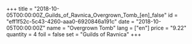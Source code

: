 +++
title = "2018-10-05T00:00:00Z_Guilds_of_Ravnica_Overgrown_Tomb_[en]_false"
id = "eff1f52c-5c43-4260-aaa0-6920846a191c"
date = "2018-10-05T00:00:00Z"
name = "Overgrown Tomb"
lang = ["en"]
price = "9.22"
quantity = 4
foil = false
set = "Guilds of Ravnica"
+++
